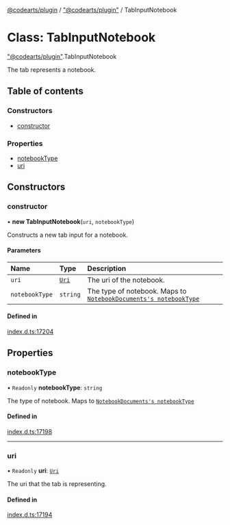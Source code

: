 [@codearts/plugin](../README.md) / ["@codearts/plugin"](../modules/_codearts_plugin_.md) / TabInputNotebook

# Class: TabInputNotebook

["@codearts/plugin"](../modules/_codearts_plugin_.md).TabInputNotebook

The tab represents a notebook.

## Table of contents

### Constructors

- [constructor](codearts_plugin_.TabInputNotebook.md#constructor)

### Properties

- [notebookType](codearts_plugin_.TabInputNotebook.md#notebooktype)
- [uri](codearts_plugin_.TabInputNotebook.md#uri)

## Constructors

### constructor

• **new TabInputNotebook**(`uri`, `notebookType`)

Constructs a new tab input for a notebook.

#### Parameters

| Name | Type | Description |
| :------ | :------ | :------ |
| `uri` | [`Uri`](codearts_plugin_.Uri.md) | The uri of the notebook. |
| `notebookType` | `string` | The type of notebook. Maps to [`NotebookDocuments's notebookType`](../interfaces/codearts_plugin_.NotebookDocument.md#notebooktype) |

#### Defined in

[index.d.ts:17204](https://github.com/xyz-fish/cloudide-plugin-api/blob/9927cd6/index.d.ts#L17204)

## Properties

### notebookType

• `Readonly` **notebookType**: `string`

The type of notebook. Maps to [`NotebookDocuments's notebookType`](../interfaces/codearts_plugin_.NotebookDocument.md#notebooktype)

#### Defined in

[index.d.ts:17198](https://github.com/xyz-fish/cloudide-plugin-api/blob/9927cd6/index.d.ts#L17198)

___

### uri

• `Readonly` **uri**: [`Uri`](codearts_plugin_.Uri.md)

The uri that the tab is representing.

#### Defined in

[index.d.ts:17194](https://github.com/xyz-fish/cloudide-plugin-api/blob/9927cd6/index.d.ts#L17194)
